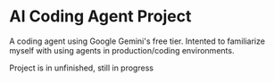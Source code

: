 # AI Coding Agent Project
A coding agent using Google Gemini's free tier. Intented to familiarize myself with using agents in production/coding environments.

Project is in unfinished, still in progress